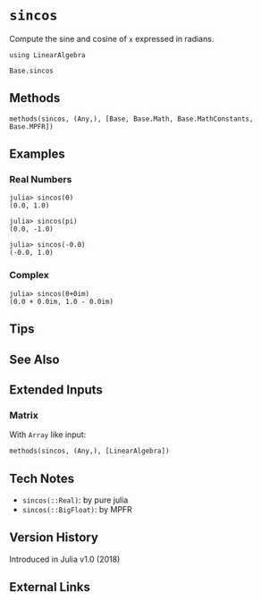 # `sincos`

Compute the sine and cosine of `x` expressed in radians.

```@setup repl_only
using LinearAlgebra
```
```@docs
Base.sincos
```


## Methods

```@repl
methods(sincos, (Any,), [Base, Base.Math, Base.MathConstants, Base.MPFR])
```


## Examples

### Real Numbers
```jldoctest
julia> sincos(0)
(0.0, 1.0)

julia> sincos(pi)
(0.0, -1.0)

julia> sincos(-0.0)
(-0.0, 1.0)
```

### Complex
```jldoctest
julia> sincos(0+0im)
(0.0 + 0.0im, 1.0 - 0.0im)
```

## Tips


## See Also



## Extended Inputs

### Matrix
With `Array` like input:
```@repl repl_only
methods(sincos, (Any,), [LinearAlgebra])
```


## Tech Notes

- `sincos(::Real)`: by pure julia
- `sincos(::BigFloat)`: by MPFR


## Version History

Introduced in Julia v1.0 (2018)


## External Links
